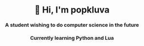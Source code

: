 <h1 align="center">👋 Hi, I'm popkluva</h1>
<h3 align="center">A student wishing to do computer science in the future</h3>
<h3 align="center">Currently learning Python and Lua

<!--
**PatayKaFTW/PatayKaFTW** is a ✨ _special_ ✨ repository because its `README.md` (this file) appears on your GitHub profile.

Here are some ideas to get you started:

- 🔭 I’m currently working on ...
- 🌱 I’m currently learning ...
- 👯 I’m looking to collaborate on ...
- 🤔 I’m looking for help with ...
- 💬 Ask me about ...
- 📫 How to reach me: ...
- 😄 Pronouns: ...
- ⚡ Fun fact: ...
-->
